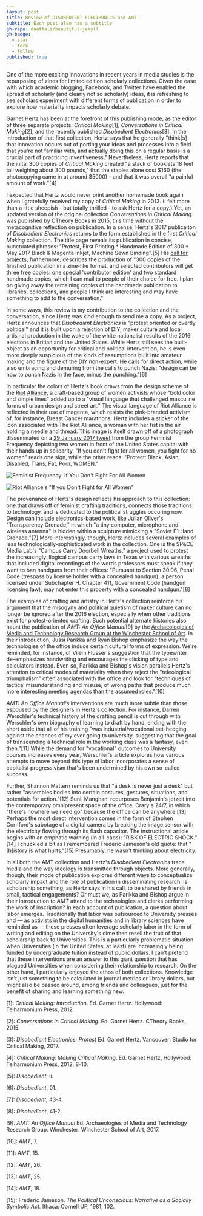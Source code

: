 ```yaml
---
layout: post
title: Review of DISOBEDIENT ELECTRONICS and AMT
subtitle: Each post also has a subtitle
gh-repo: daattali/beautiful-jekyll
gh-badge:
  - star
  - fork
  - follow
published: true
---
```


One of the more exciting innovations in recent years in media studies is the repurposing of zines for limited edition scholarly collections. Given the ease with which academic blogging, Facebook, and Twitter have enabled the spread of scholarly (and clearly not so scholarly) ideas, it is refreshing to see scholars experiment with different forms of publication in order to explore how materiality impacts scholarly debate. 

Garnet Hertz has been at the forefront of this publishing mode, as the editor of three separate projects: *Critical Making*[1], *Conversations in Critical Making*[2], and the recently published *Disobedient Electronics*[3]. In the introduction of that first collection, Hertz says that he generally "think[s] that innovation occurs out of porting your ideas and processes into a field that you're not familiar with, and actually doing this on a regular basis is a crucial part of practicing inventiveness." Nevertheless, Hertz reports that the inital 300 copies of *Critical Making* created "a stack of booklets 18 feet tall weighing about 300 pounds," that the staples alone cost $160 (the photocopying came in at around $5000) - and that it was overall "a painful amount of work."[4]

I expected that Hertz would never print another homemade book again when I gratefully received my copy of *Critical Making* in 2013. (I felt more than a little sheepish - but totally thrilled - to ask Hertz for a copy.) Yet, an updated version of the original collection *Conversations in Critical Making* was published by CTheory Books in 2015, this time without the metacognitive reflection on publication. In a sense, Hertz's 2017 publicaiton of *Disobedient Electronics* returns to the form established in the first *Critical Making* collection. The title page reveals its publication in concise, punctuated phrases: "Protest, First Printing * Handmade Edition of 300 * May 2017 Black & Magenta Inkjet, Machine Sewn Binding".[5] His [call for projects](http://www.disobedientelectronics.com/), furthermore, describes the production of "300 copies of the finished publication in a zine-like format, and selected contributors will get three free copies: one special 'contributor edition' and two standard handmade copies, which I can mail to people of their choice for free. I plan on giving away the remaining copies of the handmade publication to libraries, collections, and people I think are interesting and may have something to add to the conversation."

In some ways, this review is my contribution to the collection and the conversation, since Hertz was kind enough to send me a copy. As a project, Hertz announces that *Disobedient Electronics* is "protest oriented or overtly political" and it is built upon a rejection of DIY, maker culture and local artisinal production in the wake of the white nationalist results of the 2016 elections in Britian and the United States. While Hertz still sees the built-object as an opportunity for critical and political intervention, he is even more deeply suspicious of the kinds of assumptions built into amateur making and the figure of the DIY non-expert. He calls for direct action, while also embracing and demuring from the calls to punch Nazis: "design can be how to punch Nazis in the face, minus the punching."[6]

In particular the colors of Hertz's book draws from the design scheme of the [Riot Alliance](http://riotalliance.com), a craft-based group of women activists whose "bold color and simple lines" added up to a "visual language that challenged masculine forms of urban design and street art." The visual language of Riot Alliance is reflected in their use of magenta, which resists the pink-branded activism of, for instance, Breast Cancer marathons. Hertz includes a sticker of the icon associated with The Riot Alliance, a woman with her fist in the air holding a needle and thread. This image is itself drawn off of a photograph disseminated on a [29 January 2017 tweet](https://twitter.com/femfreq/status/825811758216466432?lang=en) from the group Feminist Frequency depicting two women in front of the United States capital with their hands up in solidarity. "If you don't fight for all women, you fight for no women" reads one sign, while the other reads: "Protect: Black, Asian, Disabled, Trans, Fat, Poor, WOMEN." 

![Feminist Frequency: If You Don't Fight For All Women](https://pbs.twimg.com/media/C3N-oi0UcAEDbNb.jpg:large)



![Riot Alliance's "If you Don't Fight for All Women"](http://faculty.washington.edu/dkrosner/riot/img/riot.gif)

The provenance of Hertz's design reflects his approach to this collection: one that draws off of feminist crafting traditions, connects those traditions to technology, and is dedicated to the political struggles occuring now. Design can include electronics-based work, like Julian Oliver's "Transparency Grenade," in which "a tiny computer, microphone and wireless antenna" is hidden within a sculpture mimicking a "Soviet F1 Hand Grenade."[7] More interestingly, though, Hertz includes several examples of less technologically-sophisticated work in the collection. One is the SP&CE Media Lab's "Campus Carry Doorbell Wreaths," a project used to protest the increasingly illogical campus carry laws in Texas with various wreaths that included digital recordings of the words professors must speak if they want to ban handguns from their offices: "Pursuant to Section 30.06, Penal Code (trespass by license holder with a concealed handgun), a person licensed under Subchapter H. Chapter 411, Government Code (handgun licensing law), may not enter this property with a concealed handgun."[8]

The examples of crafting and artistry in Hertz's collection reinforce his argument that the misogyny and political quietism of maker culture can no longer be ignored after the 2016 election, especially when other traditions exist for protest-oriented crafting. Such potential alternate histories also haunt the publication of *AMT: An Office Manual*[9] by the [Archaeologies of Media and Technology Research Group at the Winchester School of Art](https://www.southampton.ac.uk/amt/index.page). In their introduction, Jussi Parikka and Ryan Bishop emphasize the way the technologies of the office induce certain cultural forms of expression. We're reminded, for instance, of Vilem Flusser's suggestion that the typewriter de-emphasizes handwriting and encourages the clicking of type and calculators instead. Even so, Parikka and Bishop's vision parallels Hertz's attention to critical modes of materiality when they reject the "teleological triumphalism" often associated with the office and look for "techniques of tactical misunderstanding and misuse, of wrong paths that produce much more interesting meeting agendas than the assumed roles."[10]

*AMT: An Office Manual's* interventions are much more subtle than those espoused by the designers in Hertz's collection. For instance, Darren Werschler's technical history of the drafting pencil is cut through with Werschler's own biography of learning to draft by hand, ending with the short aside that all of his training "was industrial/vocational bet-hedging against the chances of my ever going to university, suggesting that the goal of transcending a technical role in the working class was a fantasy, even then."[11] While the demand for "vocational" outcomes to University courses increases every year, Werschler's article explores how various attempts to move beyond this type of labor incorporates a sense of capitalist progressivism that's been undermined by his own so-called success. 

Further, Shannon Mattern reminds us that "a desk is never just a desk" but rather "assembles bodies into certain postures, gestures, situations, and potentials for action."[12] Sunil Manghani repurposes Benjamin's jetzeit into the contemporary omnipresent space of the office, Crary's 24/7, in which "there's nowhere we need go" because the office can be anywhere.[13] Perhaps the most direct intervention comes in the form of Stephen Cornford's sabotage of a digital camera by breaking the image sensor with the electricity flowing through its flash capacitor. The instructional article begins with an emphatic warning (in all-caps): "RISK OF ELECTRIC SHOCK."[14] I chuckled a bit as I remembered Frederic Jameson's old quote: that "[h]istory is what hurts."[15] Presumably, he wasn't thinking about electricity. 

In all both the AMT collection and Hertz's *Disobedient Electronics* trace media and the way ideology is transmitted through objects. More generally, though, their mode of publication explores different ways to conceptualize scholarly impact and the role of publication in disseminating research. Is scholarship something, as Hertz says in his call, to be shared by friends in small, tactical engagements? Or must we, as Parikka and Bishop argue in their introduction to *AMT* attend to the technologies and clerks performing the work of inscription? In each account of publication, a question about labor emerges. Traditionally that labor was outsourced to University presses and — as activists in the digital humanities and in library sciences have reminded us — these presses often leverage scholarly labor in the form of writing and editing on the University's dime then resell the fruit of that scholarship back to Universities. This is a particularly problematic situation when Universities (in the United States, at least) are increasingly being funded by undergraduate tuition instead of public dollars. I can't pretend that these interventions are an answer to this giant question that has plagued Universities when considering their relationship to research. On the other hand, I particularly enjoyed the ethos of both collections. Knowledge isn't just something to be calculated in journal metrics or library dollars, but might also be passed around, among friends and colleagues, just for the benefit of sharing and learning something new. 

[1]: *Critical Making: Introduction*. Ed. Garnet Hertz. Hollywood: Telharmonium Press, 2012. 

[2]: *Conversations in Critical Making.* Ed. Garnet Hertz. CTheory Books, 2015. 

[3]: *Disobedient Electronics: Protest* Ed. Garnet Hertz. Vancouver: Studio for Critical Making, 2017.

[4]: *Critical Making: Making Critical Making*. Ed. Garnet Hertz, Hollywood: Telharmonium Press, 2012, 8-10. 

[5]: *Disobedient*, ii.

[6]: *Disobedient*, 01.

[7]: *Disobedient,* 43-4.

[8]: *Disobedient*, 41-2.

[9]: *AMT: An Office Manual* Ed. Archaeologies of Media and Technology Research Group. Winchester: Winchester School of Art, 2017. 

[10]: *AMT*, 7.

[11]: *AMT*, 15.

[12]: *AMT*, 26.

[13]: *AMT*, 25.

[14]: *AMT*, 18.

[15]: Frederic Jameson. *The Political Unconscious: Narrative as a Socially Symbolic Act.* Ithaca: Cornell UP, 1981, 102.
